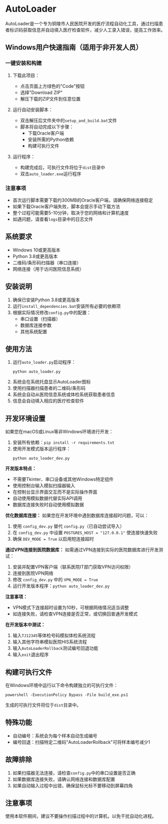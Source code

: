 # AutoLoader

AutoLoader是一个专为铜陵市人民医院开发的医疗流程自动化工具，通过扫描患者标识码获取信息并自动填入医疗检查软件，减少人工录入错误，提高工作效率。

## Windows用户快速指南（适用于非开发人员）

### 一键安装和构建

1. 下载此项目：
   - 点击页面上方绿色的"Code"按钮
   - 选择"Download ZIP"
   - 解压下载的ZIP文件到任意位置

2. 运行自动安装脚本：
   - 双击解压后文件夹中的`setup_and_build.bat`文件
   - 脚本将自动完成以下步骤：
     - 下载Oracle客户端
     - 安装所需的Python依赖
     - 构建可执行文件

3. 运行程序：
   - 构建完成后，可执行文件将位于`dist`目录中
   - 双击`auto_loader.exe`运行程序

### 注意事项

- 首次运行脚本需要下载约300MB的Oracle客户端，请确保网络连接稳定
- 如果下载Oracle客户端失败，脚本会提示手动下载方法
- 整个过程可能需要5-10分钟，取决于您的网络和计算机速度
- 如遇问题，请查看`logs`目录中的日志文件

## 系统要求

- Windows 10或更高版本
- Python 3.8或更高版本
- 二维码/条形码扫描器（串口连接）
- 网络连接（用于访问医院信息系统）

## 安装说明

1. 确保已安装Python 3.8或更高版本
2. 运行`install_dependencies.bat`安装所有必要的依赖项
3. 根据实际情况修改`config.py`中的配置：
   - 串口设置（扫描器）
   - 数据库连接参数
   - 其他系统配置

## 使用方法

1. 运行`auto_loader.py`启动程序：
   ```
   python auto_loader.py
   ```
2. 系统会在系统托盘显示AutoLoader图标
3. 使用扫描器扫描患者的二维码/条形码
4. 系统会自动从医院信息系统或体检系统获取患者信息
5. 信息会自动填入相应的医疗检查软件

## 开发环境设置

如果您在macOS或Linux等非Windows环境进行开发：

1. 安装所有依赖：`pip install -r requirements.txt`
2. 使用开发模式版本运行程序：
   ```
   python auto_loader_dev.py
   ```

**开发版本特点：**
- 不需要Tkinter、串口设备或其他Windows特定组件
- 使用控制台输入模拟扫描器输入
- 在控制台显示界面交互而不是实际操作界面
- 自动使用模拟数据代替实际API调用
- 数据库连接失败时自动使用模拟数据

**优化数据库连接：**
如果您在开发环境中遇到数据库连接超时问题，可以：
1. 使用 `config_dev.py` 替代 `config.py`（已自动尝试导入）
2. 在 `config_dev.py` 中设置 `POSTGRES_HOST = "127.0.0.1"` 使连接快速失败
3. 确保 `DEV_MODE = True` 以启用短连接超时

**通过VPN连接到医院数据库：**
如需通过VPN连接到实际的医院数据库进行开发测试：
1. 安装并配置VPN客户端（联系医院IT部门获取VPN访问权限）
2. 连接到医院VPN网络
3. 修改 `config_dev.py` 中的 `VPN_MODE = True`
4. 运行开发版本程序：`python auto_loader_dev.py`

**注意事项：**
- VPN模式下连接超时设置为10秒，可根据网络情况适当调整
- 如连接失败，请检查VPN连接是否正常，或切换回普通开发模式

**在开发版本中测试：**
1. 输入`TJ12345`等体检号码模拟体检系统流程
2. 输入其他字符串模拟医院HIS系统流程
3. 输入`AutoLoaderRollback`测试编号回退功能
4. 输入`exit`退出程序

## 构建可执行文件

在Windows环境中运行以下命令构建独立的可执行文件：

```
powershell -ExecutionPolicy Bypass -File build_exe.ps1
```

生成的可执行文件将位于`dist`目录中。

## 特殊功能

- 自动编号：系统会为每个样本自动生成编号
- 编号回退：扫描特定二维码"AutoLoaderRollback"可将样本编号减少1

## 故障排除

1. 如果扫描器无法连接，请检查`config.py`中的串口设置是否正确
2. 如果数据库连接失败，请确认网络连接和数据库配置
3. 如果自动输入过程中出错，确保鼠标光标不要移动到屏幕四角

## 注意事项

使用本软件期间，建议不要操作扫描过程中的计算机，以免干扰自动化进程。